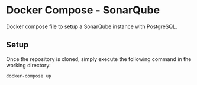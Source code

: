 # Docker Compose - SonarQube

Docker compose file to setup a SonarQube instance with PostgreSQL.

## Setup

Once the repository is cloned, simply execute the following command in the working directory:

```
docker-compose up 
```
